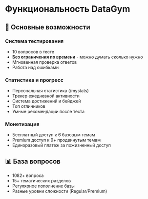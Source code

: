 # Функциональность DataGym

## 🎯 Основные возможности

### Система тестирования
- 10 вопросов в тесте
- **Без ограничения по времени** - можно думать сколько нужно
- Мгновенная проверка ответов
- Работа над ошибками

### Статистика и прогресс
- Персональная статистика (/mystats)
- Трекер ежедневной активности  
- Система достижений и бейджей
- Топ отличников
- Умные рекомендации после теста

### Монетизация
- Бесплатный доступ к 6 базовым темам
- Premium доступ к 9+ продвинутым темам
- Единоразовый платеж за пожизненный доступ

## 📊 База вопросов
- 1082+ вопроса
- 15+ тематических разделов
- Регулярное пополнение базы
- Разные уровни сложности (Regular/Premium)
